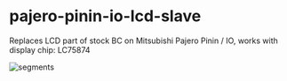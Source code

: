 # pajero-pinin-io-lcd-slave
Replaces LCD part of stock BC on Mitsubishi Pajero Pinin / IO, works with display chip: LC75874

![segments](https://github.com/angrycoding/pajero-pinin-io-lcd-slave/blob/master/all_segments.jpg)
